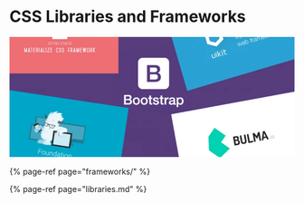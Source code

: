 # CSS Libraries and Frameworks

![](../../.gitbook/assets/5nto12mwu2vb8x3wsp3e.webp)

{% page-ref page="frameworks/" %}

{% page-ref page="libraries.md" %}



